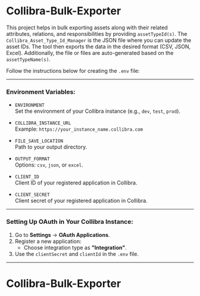 # Collibra-Bulk-Exporter

This project helps in bulk exporting assets along with their related attributes, relations, and responsibilities by providing `assetTypeId(s)`. The `Collibra_Asset_Type_Id_Manager` is the JSON file where you can update the asset IDs. The tool then exports the data in the desired format (CSV, JSON, Excel). Additionally, the file or files are auto-generated based on the `assetTypeName(s)`.

Follow the instructions below for creating the `.env` file:

---

### Environment Variables:
- `ENVIRONMENT`  
  Set the environment of your Collibra instance (e.g., `dev`, `test`, `prod`).

- `COLLIBRA_INSTANCE_URL`  
  Example: `https://your_instance_name.collibra.com`

- `FILE_SAVE_LOCATION`  
  Path to your output directory.

- `OUTPUT_FORMAT`  
  Options: `csv`, `json`, or `excel`.

- `CLIENT_ID`  
  Client ID of your registered application in Collibra.

- `CLIENT_SECRET`  
  Client secret of your registered application in Collibra.

---

### Setting Up OAuth in Your Collibra Instance:

1. Go to **Settings** -> **OAuth Applications**.
2. Register a new application:
   - Choose integration type as **"Integration"**.
3. Use the `clientSecret` and `clientId` in the `.env` file.

---

# Collibra-Bulk-Exporter
